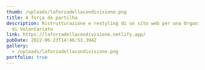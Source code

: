 ```yaml
---
thumb: /uploads/laforzadellacondivisione.png
title: A força da partilha
description: Ristrutturazione e restyling di un sito web per una Organizzazione
  di Volontariato
link: https://laforzadellacondivisione.netlify.app/
pubDate: 2022-06-23T14:46:53.394Z
gallery:
  - /uploads/laforzadellacondivisione.png
portfolio: true
---
```

